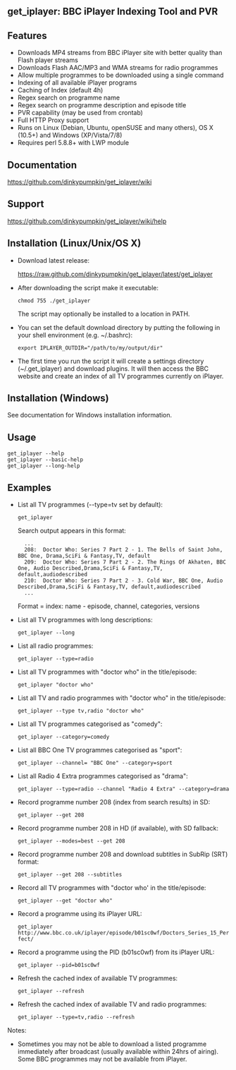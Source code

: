 ## get_iplayer: BBC iPlayer Indexing Tool and PVR

## Features

* Downloads MP4 streams from BBC iPlayer site with better quality than Flash player streams
* Downloads Flash AAC/MP3 and WMA streams for radio programmes
* Allow multiple programmes to be downloaded using a single command
* Indexing of all available iPlayer programs
* Caching of Index (default 4h)
* Regex search on programme name 
* Regex search on programme description and episode title
* PVR capability (may be used from crontab)
* Full HTTP Proxy support
* Runs on Linux (Debian, Ubuntu, openSUSE and many others), OS X (10.5+) and Windows (XP/Vista/7/8)
* Requires perl 5.8.8+ with LWP module

## Documentation

<https://github.com/dinkypumpkin/get_iplayer/wiki>
	
## Support

<https://github.com/dinkypumpkin/get_iplayer/wiki/help>

## Installation (Linux/Unix/OS X)

* Download latest release:

	<https://raw.github.com/dinkypumpkin/get_iplayer/latest/get_iplayer>

* After downloading the script make it executable:

	`chmod 755 ./get_iplayer`
  
	The script may optionally be installed to a location in PATH.

* You can set the default download directory by putting the following in your shell environment (e.g. ~/.bashrc):

	`export IPLAYER_OUTDIR="/path/to/my/output/dir"`

* The first time you run the script it will create a settings directory (~/.get_iplayer) and download plugins.  It will then access the BBC website and create an index of all TV programmes currently on iPlayer.

## Installation (Windows)

See documentation for Windows installation information.

## Usage 
  
	get_iplayer --help
	get_iplayer --basic-help
	get_iplayer --long-help

## Examples

* List all TV programmes (--type=tv set by default):

	`get_iplayer`

	Search output appears in this format:

		...
		208:  Doctor Who: Series 7 Part 2 - 1. The Bells of Saint John, BBC One, Drama,SciFi & Fantasy,TV, default
		209:  Doctor Who: Series 7 Part 2 - 2. The Rings Of Akhaten, BBC One, Audio Described,Drama,SciFi & Fantasy,TV, default,audiodescribed
		210:  Doctor Who: Series 7 Part 2 - 3. Cold War, BBC One, Audio Described,Drama,SciFi & Fantasy,TV, default,audiodescribed
		...

	Format = index: name - episode, channel, categories, versions 
  
* List all TV programmes with long descriptions:

	`get_iplayer --long`

* List all radio programmes:

	`get_iplayer --type=radio`

* List all TV programmes with "doctor who" in the title/episode:

	`get_iplayer "doctor who"`

* List all TV and radio programmes with "doctor who" in the title/episode:

	`get_iplayer --type tv,radio "doctor who"`

* List all TV programmes categorised as "comedy":

	`get_iplayer --category=comedy`

* List all BBC One TV programmes categorised as "sport":

	`get_iplayer --channel= "BBC One" --category=sport`

* List all Radio 4 Extra programmes categorised as "drama":

	`get_iplayer --type=radio --channel "Radio 4 Extra" --category=drama`

* Record programme number 208 (index from search results) in SD:

	`get_iplayer --get 208`

* Record programme number 208 in HD (if available), with SD fallback:

	`get_iplayer --modes=best --get 208`

* Record programme number 208 and download subtitles in SubRip (SRT) format:

	`get_iplayer --get 208 --subtitles`

* Record all TV programmes with "doctor who' in the title/episode:

	`get_iplayer --get "doctor who"`

* Record a programme using its iPlayer URL:

	`get_iplayer http://www.bbc.co.uk/iplayer/episode/b01sc0wf/Doctors_Series_15_Perfect/`

* Record a programme using the PID (b01sc0wf) from its iPlayer URL:

	`get_iplayer --pid=b01sc0wf`
  
* Refresh the cached index of available TV programmes:

	`get_iplayer --refresh`

* Refresh the cached index of available TV and radio programmes:

	`get_iplayer --type=tv,radio --refresh`


Notes:

* Sometimes you may not be able to download a listed programme immediately after broadcast (usually available within 24hrs of airing). Some BBC  programmes may not be available from iPlayer.


